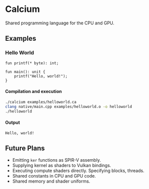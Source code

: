 # Calcium

Shared programming language for the CPU and GPU.

## Examples

### Hello World
```
fun printf(* byte): int;

fun main(): unit {
    printf("Hello, world!");
}
```

#### Compilation and execution
```bash
./calcium examples/helloworld.ca 
clang native/main.cpp examples/helloworld.o -o helloworld
./helloworld
```

#### Output
```
Hello, world!
```

## Future Plans

* Emitting `ker` functions as SPIR-V assembly.
* Supplying kernel as shaders to Vulkan bindings.
* Executing compute shaders directly. Specifying blocks, threads.
* Shared constants in CPU and GPU code.
* Shared memory and shader uniforms. 
